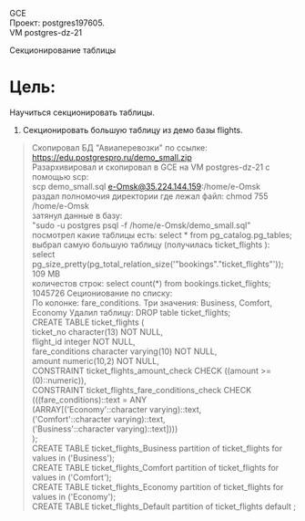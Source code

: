 GCE   
Проект: postgres197605.  
VM postgres-dz-21

Секционирование таблицы

# Цель:
Научиться секционировать таблицы.

1. Секционировать большую таблицу из демо базы flights.    
> Скопировал БД "Авиаперевозки" по ссылке:     
> https://edu.postgrespro.ru/demo_small.zip     
> Разархивировал и скопировал в GCE на VM postgres-dz-21 с помощью scp:       
> scp demo_small.sql e-Omsk@35.224.144.159:/home/e-Omsk       
> раздал полномочия директории где лежал файл: chmod 755 /home/e-Omsk      
> затянул данные в базу:       
> "sudo -u postgres psql -f /home/e-Omsk/demo_small.sql"          
> посмотрел какие таблицы есть: select * from pg_catalog.pg_tables;        
> выбрал самую большую таблицу (получилась ticket_flights ):      
> select pg_size_pretty(pg_total_relation_size('"bookings"."ticket_flights"'));               
> 109 MB            
> количестов строк: select count(*) from bookings.ticket_flights;       
> 1045726
> Сециониование по списку:       
> По колонке: fare_conditions. Три значения: Business, Comfort, Economy
> Удалил таблицу: DROP table ticket_flights;     
> CREATE TABLE ticket_flights (     
>    ticket_no character(13) NOT NULL,    
>    flight_id integer NOT NULL,     
>    fare_conditions character varying(10) NOT NULL,     
>    amount numeric(10,2) NOT NULL,      
>    CONSTRAINT ticket_flights_amount_check CHECK ((amount >= (0)::numeric)),                 
>    CONSTRAINT ticket_flights_fare_conditions_check CHECK (((fare_conditions)::text = ANY        
>    (ARRAY[('Economy'::character varying)::text,     
>    ('Comfort'::character varying)::text,      
>    ('Business'::character varying)::text])))                  
> );    
> CREATE TABLE ticket_flights_Business partition of ticket_flights for values in ('Business');    
> CREATE TABLE ticket_flights_Comfort partition of ticket_flights for values in ('Comfort');     
> CREATE TABLE ticket_flights_Economy partition of ticket_flights for values in ('Economy');     
> CREATE TABLE ticket_flights_Default partition of ticket_flights default ;
> 
